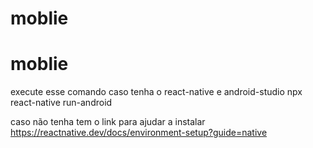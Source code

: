 # moblie
# moblie

execute esse comando caso tenha o react-native e android-studio npx react-native run-android

caso não tenha tem o link para ajudar a instalar https://reactnative.dev/docs/environment-setup?guide=native
